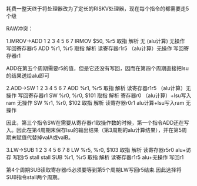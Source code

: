 
耗费一整天终于将处理器改为了定长的RISKV处理器，现在每个指令的都需要走5个级

RAW冲突：

1.IMROV->ADD
                          1       2       3                 4                  5                 6                 7
IRMOV $50, %r5           取指     解析    无   (alu计算)   无操作         写回寄存器r5
ADD %r1, %r5                      取指    解析         读寄存器r1r5       （alu计算）无操作     写回寄存器r1

ADD在第五个周期需要r5的值，但是它还没有写回，因而在第四个周期直接把lsu的结果送给alu即可


2.ADD->SW
                          1       2       3                 4                  5                 6                 7
ADD %r1, %r5             取指    解析  读寄存器r1r5  （alu计算）无操作      写回寄存器r1
SW %r0, %r0, $101                取指     解析            寄存器r0   （alu计算）+lsu写入ram      无操作
SW %r1, %r0, $102                        取指               解析           读寄存器r0r1    alu计算+lsu写入ram      无操作

因此，第三个指令SW在需要从寄存器r1取操作数的时候，第一个指令ADD还在写入。因此在第4周期末保存lsu的输出结果（第3周期的alu计算结果），并在第5周期末赋值代替掉valA或valB。

3.LW->SUB
                          1       2       3             4            5          6             7                8
LW %r5, %r0, $103       取指     解析   读寄存器r5r0   alu+访存     写回r5
stall
stall
SUB %r1, %r5                                           取指          解析    读寄存器r1r5    alu+无操作         写回r1


第4个周期SUB读取寄存器r5必须要等到第5个周期LW写回r5结束.因此选择将SUB指令stall两个周期。